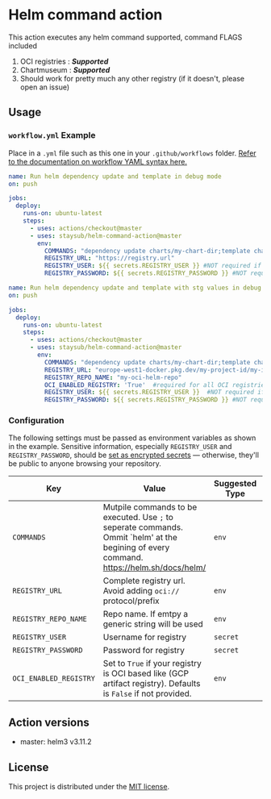 # Helm command action

This action executes any helm command supported, command FLAGS included
1. OCI registries : ***Supported***
2. Chartmuseum : ***Supported***
3. Should work for pretty much any other registry (if it doesn't, please open an issue)

## Usage

### `workflow.yml` Example

Place in a `.yml` file such as this one in your `.github/workflows`
folder. [Refer to the documentation on workflow YAML syntax here.](https://help.github.com1/en/articles/workflow-syntax-for-github-actions)

```yaml
name: Run helm dependency update and template in debug mode
on: push

jobs:
  deploy:
    runs-on: ubuntu-latest
    steps:
      - uses: actions/checkout@master
      - uses: staysub/helm-command-action@master
        env:
          COMMANDS: "dependency update charts/my-chart-dir;template charts/my-chart-dir --debug"
          REGISTRY_URL: "https://registry.url"
          REGISTRY_USER: ${{ secrets.REGISTRY_USER }} #NOT required if you helm repo does not need authorization
          REGISTRY_PASSWORD: ${{ secrets.REGISTRY_PASSWORD }} #NOT required if you helm repo does not need authorization
```

```yaml
name: Run helm dependency update and template with stg values in debug mode using OCI registry
on: push

jobs:
  deploy:
    runs-on: ubuntu-latest
    steps:
      - uses: actions/checkout@master
      - uses: staysub/helm-command-action@master
        env:
          COMMANDS: "dependency update charts/my-chart-dir;template charts/my-chart-dir --values charts/my-chart-dir/values-stg.yaml --debug"
          REGISTRY_URL: "europe-west1-docker.pkg.dev/my-project-id/my-image-registry/" #DO NOT add the oci protocol `oci://`
          REGISTRY_REPO_NAME: "my-oci-helm-repo"
          OCI_ENABLED_REGISTRY: 'True'  #required for all OCI registries
          REGISTRY_USER: ${{ secrets.REGISTRY_USER }}  #NOT required if you helm repo does not need authorization
          REGISTRY_PASSWORD: ${{ secrets.REGISTRY_PASSWORD }} #NOT required if you helm repo does not need authorization
```

### Configuration

The following settings must be passed as environment variables as shown in the example. Sensitive information,
especially `REGISTRY_USER` and `REGISTRY_PASSWORD`, should
be [set as encrypted secrets](https://help.github.com/en/articles/virtual-environments-for-github-actions#creating-and-using-secrets-encrypted-variables) —
otherwise, they'll be public to anyone browsing your repository.

| Key                            | Value                                                                                                          | Suggested Type | Required |
|--------------------------------|----------------------------------------------------------------------------------------------------------------|----------------|----------|
| `COMMANDS`          | Mutpile commands to be executed. Use `;` to seperate commands. Ommit `helm' at the begining of every command. https://helm.sh/docs/helm/ | `env`          | **Yes**  |
| `REGISTRY_URL`                 | Complete registry url. Avoid adding `oci://` protocol/prefix                                                   | `env`          | **Yes**  |
| `REGISTRY_REPO_NAME`           | Repo name. If emtpy a generic string will be used                                                              | `env`          | No       |
| `REGISTRY_USER`                | Username for registry                                                                                          | `secret`       | No       |
| `REGISTRY_PASSWORD`            | Password for registry                                                                                          | `secret`       | No       |
| `OCI_ENABLED_REGISTRY`         | Set to `True` if your registry is OCI based like (GCP artifact registry). Defaults is `False` if not provided. | `env`          | No       |

## Action versions

- master: helm3 v3.11.2

## License

This project is distributed under the [MIT license](LICENSE.md).
